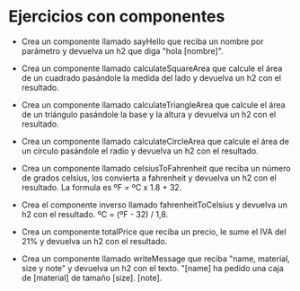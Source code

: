 # Ejercicios con componentes

- Crea un componente llamado sayHello que reciba un nombre por parámetro y devuelva un h2 que diga "hola [nombre]".

- Crea un componente llamado calculateSquareArea que calcule el área de un cuadrado pasándole la medida del lado y devuelva un h2 con el resultado.

- Crea un componente llamado calculateTriangleArea que calcule el área de un triángulo pasándole la base y la altura y devuelva un h2 con el resultado.

- Crea un componente llamado calculateCircleArea que calcule el área de un círculo pasándole el radio y devuelva un h2 con el resultado.

- Crea un componente llamado celsiusToFahrenheit que reciba un número de grados celsius, los convierta a fahrenheit y devuelva un h2 con el resultado. La formula es ºF = ºC x 1.8 + 32.

- Crea el componente inverso llamado fahrenheitToCelsius y devuelva un h2 con el resultado. ºC = (ºF - 32) / 1,8.

- Crea un componente totalPrice que reciba un precio, le sume el IVA del 21% y devuelva un h2 con el resultado.

- Crea un componente llamado writeMessage que reciba "name, material, size y note" y devuelva un h2 con el texto. "[name] ha pedido una caja de [material] de tamaño [size]. [note].
